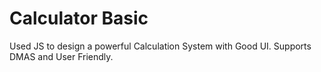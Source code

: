 # Calculator Basic
Used JS to design a powerful Calculation System with Good UI. Supports DMAS and User Friendly.
